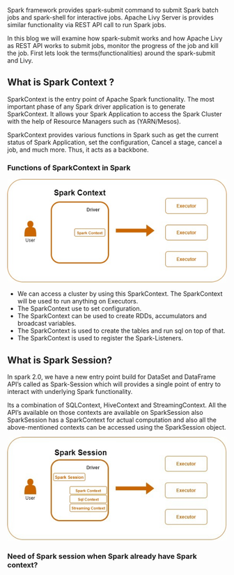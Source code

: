 Spark framework provides spark-submit command to submit Spark batch jobs and spark-shell for interactive jobs.  Apache Livy Server is provides similar functionality via REST API call to run Spark jobs.

In this blog we will examine how spark-submit works and how Apache Livy as REST API works to submit jobs, monitor the progress of the job and kill the job. First lets look the terms(functionalities) around the spark-submit and Livy.

## What is Spark Context ?
SparkContext is the entry point of Apache Spark functionality. The most important phase of any Spark driver application is to generate SparkContext. It allows your Spark Application to access the Spark Cluster with the help of Resource Managers such as (YARN/Mesos).

SparkContext provides various functions in Spark such as get the current status of Spark Application, set the configuration, Cancel a stage, cancel a job, and much more. Thus, it acts as a backbone.

### Functions of SparkContext in Spark

![Spark](https://github.com/gurditsingh/blog/blob/gh-pages/_screenshots/sep5_sparkcontext.jpg?raw=true)

 - We can access a cluster by using this SparkContext. The SparkContext will be used to run anything on Executors.
 - The SparkContext use to set configuration.
 - The SparkContext can be used to create RDDs, accumulators and broadcast variables.
 - The SparkContext is used to create the tables and run sql on top of that.
 - The SparkContext is used to register the Spark-Listeners.

## What is Spark Session?
In spark 2.0, we have a new entry point build for DataSet and DataFrame API’s called as Spark-Session which will provides a single point of entry to interact with underlying Spark functionality.

Its a combination of SQLContext, HiveContext and StreamingContext. All the API’s available on those contexts are available on SparkSession also SparkSession has a SparkContext for actual computation and also all the above-mentioned contexts can be accessed using the SparkSession object.

![Spark](https://github.com/gurditsingh/blog/blob/gh-pages/_screenshots/sep5_spark_session.jpg?raw=true)

### Need of Spark session when Spark already have Spark context?
<!--stackedit_data:
eyJoaXN0b3J5IjpbLTE5MzIyMTE4NywtMTcwOTc5ODg3NiwtMT
I1MjExNTQwMiwtMTg2OTM0ODI1MiwtMjgwMTAwMDU2LC0xMjQz
NTMwODU2LC0yNjc5MzU4MzEsMTExMTM0Mzg3OCwxNDQyMDUxMT
c3LC02MzgxNDY0MywtNzY0MTg2NjYzLDI2OTUzNTMzNiwtODAw
MzY3ODcsMTU0MDI3NjU0OSwxNjczODg1MDc3LC0zNjY1MDk1MT
gsLTE1MTcxMDUxNjYsLTU2NzgxMDc0NiwxMzMwMTExNzUsLTE2
NTgxNzg4MzhdfQ==
-->